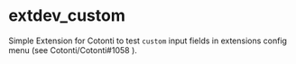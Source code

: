 extdev_custom
=============

Simple Extension for Cotonti to test `custom` input fields in extensions config menu (see Cotonti/Cotonti#1058 ).
